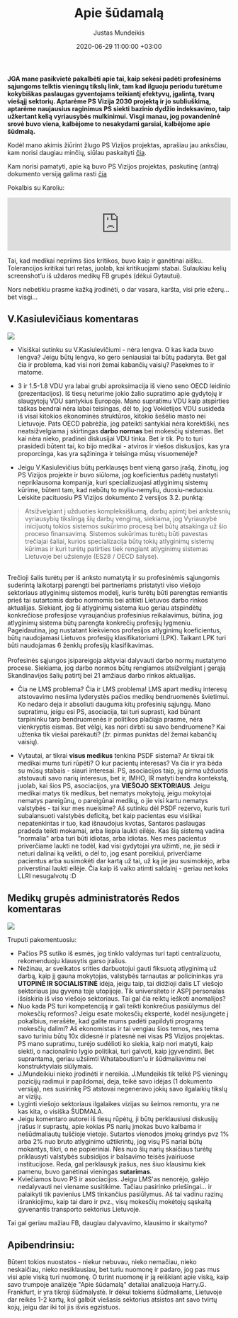 ﻿---
title:  Apie šūdamalą
date:  2020-06-29 11:00:00 +03:00
author:  Justas Mundeikis
layout:  post
comments:  true
citation:  true
permalink:  2020/06/29/apie-sudmala
image:    /assets/2020/06/29/apie_sudmala.png
thumbnail: /assets/2020/06/29/thumb.apie_sudmala.png
categories:
 - Profesinės sąjungos
tags:
 - Viešasis sektorius
 - Politika
---

**JGA mane pasikvietė pakalbėti apie tai, kaip sekėsi padėti profesinėms sąjungoms telktis vieningų tikslų link, tam kad ilguoju periodu turėtume kokybiškas paslaugas gyventojams teikiantį efektyvų, įgalintą, tvarų viešąjį sektorių. Aptarėme PS Vizija 2030 projektą ir jo subliuškimą, aptarėme naujausius raginimus PS siekti bazinio dydžio indeksavimo, taip užkertant kelią vyriausybės mulkinimui. Visgi manau, jog povandeninė srovė buvo viena, kalbėjome to nesakydami garsiai, kalbėjome apie šūdmalą.** <!--more-->

Kodėl mano akimis žiūrint žlugo PS Vizijos projektas, aprašiau jau anksčiau, kam norisi daugiau minčių, siūlau paskaityti [čia](http://localhost:4000/2020/06/13/kodel-mirsta-viesasis-sektorius-lietuvoje). 

Kam norisi pamatyti, apie ką buvo PS Vizijos projektas, paskutinę (antrą) dokumento versiją galima rasti [čia](https://docs.google.com/document/d/1aqgkUvtcfu5BLziUq8mDbE9qVLfd0ehy2T2L9J9efG8/edit?usp=sharing)

Pokalbis su Karoliu:

<iframe width="100%" height="120" src="https://www.mixcloud.com/widget/iframe/?hide_cover=1&light=1&feed=%2FJGA_podcast%2F12-apie-profesini%C5%B3-s%C4%85jung%C5%B3-mirt%C4%AF-ir-kod%C4%97l-u%C5%BEmir%C5%A1ome-protestuoti-justas-mundeikis%2F" frameborder="0" ></iframe>

Tai, kad medikai nepriims šios kritikos, buvo kaip ir ganėtinai aišku. Tolerancijos kritikai turi retas, juolab, kai kritikuojami stabai. Sulaukiau kelių screenshot’u iš uždaros medikų FB grupės (dėkui Gytautui). 

Nors nebetikiu prasme kažką įrodinėti, o dar vasara, karšta, visi prie ežerų… bet visgi...

## V.Kasiulevičiaus komentaras

![](/assets/2020/06/29/fb_kasiulevicius.png)

* Visiškai sutinku su V.Kasiulevičiumi - nėra lengva. O kas kada buvo lengva? Jeigu būtų lengva, ko gero seniausiai tai būtų padaryta. Bet gal čia ir problema, kad visi nori žemai kabančių vaisių? Pasekmes to ir matome.

* 3 ir 1.5-1.8 VDU yra labai grubi aproksimacija iš vieno seno OECD leidinio (prezentacijos). Iš tiesų neturime jokio žalio supratimo apie gydytojų ir slaugytojų VDU santykius Europoje. Mano supratimu VDU kaip atspirties taškas bendrai nėra labai teisingas, dėl to, jog Vokietijos VDU susideda iš visai kitokios ekonominės struktūros, kitokio šešėlio masto nei Lietuvoje. Pats OECD pabrėžia, jog pateikti santykiai nėra korektiški, nes neatsižvelgiama į skirtingas **darbo normas** bei mokesčių sistemas. Bet kai nėra nieko, pradinei diskusijai VDU tinka. Bet ir tik. Po to turi prasidedi būtent tai, ko bijo medikai - atviros ir viešos diskusijos, kas yra proporcinga, kas yra sąžininga ir teisinga mūsų visuomenėje?
* Jeigu V.Kasiulevičius būtų perklausęs bent vieną garso įrašą, žinotų, jog PS Vizijos projekte ir buvo siūloma, jog koeficientus padėtų nustatyti nepriklausoma kompanija, kuri specializuojasi atlyginimų sistemų kūrime, būtent tam, kad nebūtų to myliu-nemyliu, duosiu-neduosiu. Leiskite pacituosiu PS Vizijos dokumento 2 versijos 3.2. punktą:

>Atsižvelgiant į užduoties kompleksiškumą, darbų apimtį bei ankstesnių vyriausybių tikslingą šių darbų vengimą, siekiama, jog Vyriausybė inicijuotų tokios sistemos sukūrimo procesą bei būtų atsakinga už šio proceso finansavimą. Sistemos sukūrimas turėtų būti pavestas trečiajai šaliai, kurios specializacija būtų tokių atlyginimų sistemų kūrimas ir kuri turėtų patirties tiek rengiant atlyginimų sistemas Lietuvoje bei užsienyje (ES28 / OECD šalyse).<br>
<br>
Trečioji šalis turėtų per iš anksto numatytą ir su profesinėmis sąjungomis suderintą laikotarpį parengti bei partneriams pristatyti viso viešojo sektoriaus atlyginimų sistemos modelį, kuris turėtų būti parengtas remiantis prieš tai sutartomis darbo normomis bei atitikti Lietuvos darbo rinkos aktualijas. Siekiant, jog ši atlyginimų sistema kuo geriau atspindėtų konkrečiose profesijose vyraujančius profesinius reikalavimus, būtina, jog atlyginimų sistema būtų parengta konkrečių profesijų lygmeniu. Pageidautina, jog nustatant kiekvienos profesijos atlyginimų koeficientus, būtų naudojamasi Lietuvos profesijų klasifikatoriumi (LPK). Taikant LPK turi būti naudojamas 6 ženklų profesijų klasifikavimas.<br>
<br>
Profesinės sąjungos įsipareigoja aktyviai dalyvauti darbo normų nustatymo procese. Siekiama, jog darbo normos būtų rengiamos atsižvelgiant į gerąją Skandinavijos šalių patirtį bei 21 amžiaus darbo rinkos aktualijas.

* Čia ne LMS problema? Čia ir LMS problema! LMS apart medikų interesų atstovavimo nesiima lyderystės pačios medikų bendruomenės švietimui. Ko nedaro deja ir absoliuti dauguma kitų profesinių sąjungų. Mano supratimu, jeigu esi PS, asociacija, tai turi suprasti, kad būnant tarpininku tarp bendruomenės ir politikos plačiąja prasme, nėra vienkryptis eismas. Bet vėlgi, kas nori dirbti su savo bendruomene? Kai užtenka tik viešai parėkauti? (žr. pirmas punktas dėl žemai kabančių vaisių).

* Vytautai, ar tikrai **visus medikus** tenkina PSDF sistema? Ar tikrai tik medikai mums turi rūpėti? O kur pacientų interesas? Va čia ir yra bėda su mūsų stabais - siauri interesai. PS, asociacijos taip, jų pirma užduotis atstovauti savo narių interesus, bet ir, IMHO, IR matyti bendra kontekstą, juolab, kai šios PS, asociacijos, yra **VIEŠOJO SEKTORIAUS**. 
Jeigu medikai matys tik medikus, bet nematys mokytojų, jeigu mokytojai nematys pareigūnų, o pareigūnai medikų, o jie visi kartu nematys valstybės - tai kur mes nueisime? Aš sutinku dėl PSDF rezervo, kuris turi subalansuoti valstybės deficitą, bet kaip pacientas esu visiškai nepatenkintas ir tuo, kad išnaudojus kvotas, Santaros paslaugas pradeda teikti mokamai, arba liepia laukti eilėje. Kas šią sistemą vadina "normalia" arba turi būti idiotas, arba idiotas. Nes mes pacientus priverčiame laukti ne todėl, kad visi gydytojai yra užimti, ne, jie sėdi ir neturi dalinai ką veikti, o dėl to, jog esant poreikiui, priverčiame pacientus arba susimokėti dar kartą už tai, už ką jie jau susimokėjo, arba priverstinai laukti eilėje. Čia kaip iš vaiko atimti saldainį - geriau net koks LLRI nesugalvotų :D

## Medikų grupės administratorės Redos komentaras

![](/assets/2020/06/29/fb_reda.jpg)

Truputi pakomentuosiu:

* Pačios PS sutiko iš esmės, jog tinklo valdymas turi tapti centralizuotu, rekomenduoju klausytis garso įrašus.
* Nežinau, ar sveikatos srities darbuotojui gauti fiksuotą atlyginimą už darbą, kaip jį gauna mokytojas, valstybės tarnautas ar policininkas yra **UTOPINĖ IR SOCIALISTINĖ** idėja, jeigu taip, tai didžioji dalis LT viešojo sektoriaus jau gyvena toje utopijoje. Tik universiteto ir ASPĮ personalas išsiskiria iš viso viešojo sektoriaus. Tai gal čia reiktų ieškoti anomalijos?
* Nuo kada PS turi kompetenciją ir gali teikti konkrečius pasiūlymus dėl mokesčių reformos? Jeigu esate mokesčių ekspertė, kodėl nesijungėte į pokalbius, nerašėte, kad galite mums padėti papildyti programą mokesčių dalimi? Aš ekonomistas ir tai vengiau šios temos, nes tema savo turiniu būtų 10x didesnė ir platesnė nei visas PS Vizijos projektas. PS mano supratimu, turėjo sudėlioti ko siekia, kaip nori matyti, kaip siekti, o nacionalinio lygio politikai, turi galvoti, kaip įgyvendinti. Bet suprantama, geriau užsiimti Whataboutism'u ir šūdmaliavimu nei konstruktyviais siūlymais.
* J.Mundeikiui nieko įrodinėti ir nereikia. J.Mundeikis tik telkė PS vieningų pozicijų radimui ir papildomai, deja, teikė savo idėjas (1 dokumento versiją), nes susirinkę PS atstovai negeneravo jokių savo ilgalaikių tikslų ar vizijų.
* Lyginti viešojo sektoriaus ilgalaikes vizijas su šeimos remontu, yra ne kas kita, o visiška ŠUDMALA.
* Jeigu komentaro autorei iš tiesų rūpėtų, ji būtų perklausiusi diskusijų įrašus ir suprastų, apie kokias PS narių įmokas buvo kalbama ir nešūdmaliautų tuščioje vietoje. Sutartos vienodos įmokų grindys pvz 1% arba 2% nuo bruto atlyginimo užtikrintų, jog visų PS nariai būtų mokantys, tikri, o ne popieriniai. Nes nuo šių narių skaičiaus turėtų priklausyti valstybės subsidijos ir balsavimo teisės įvairiuose institucijose. Reda, gal perklausyk įrašus, nes šiuo klausimu kiek pamenu, buvo ganėtinai vieningas **sutarimas**.
* Kviečiamos buvo PS ir asociacijos. Jeigu LMS'as nenorėjo, galėjo nedalyvauti nei viename susitikime. Tačiau pasirinko priešingai...  ir palaikyti tik pavienius LMS tinkančius pasiūlymus. Aš tai vadinu razinų išrankiojimu, kaip tai daro ir pvz., visų mokesčių mokėtojų sąskaitą gyvenantis transporto sektorius Lietuvoje.  

Tai gal geriau mažiau FB, daugiau dalyvavimo, klausimo ir skaitymo?


## Apibendrinsiu:

Būtent tokios nuostatos - niekur nebuvau, nieko nemačiau, nieko neskaičiau, nieko nesiklausiau, bet turiu nuomonę ir padaro, jog pas mus visi apie viską turi nuomonę. O turint nuomonę ir ją reiškiant apie viską, kaip savo trumpoje analizėje "Apie šūdamalą" detaliai analizuoja Harry.G. Frankfurt, ir yra tikroji šūdmalystė. Ir dėkui tokiems šūdmaliams, Lietuvoje dar reikės 1-2 kartų, kol galbūt viešasis sektorius atsistos ant savo tvirtų kojų, jeigu dar iki tol jis išvis egzistuos.
